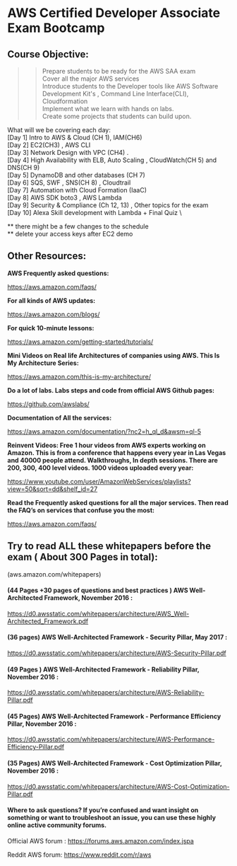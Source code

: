 # AWS Certified Developer Associate Exam Bootcamp

## Course Objective:
>> Prepare students to be ready for the AWS SAA exam\
>> Cover all the major AWS services \
>> Introduce students to the Developer tools like AWS Software Development Kit's , Command Line Interface(CLI), Cloudformation\
>> Implement what we learn with hands on labs.\
>> Create some projects that students can build upon. 


What will we be covering each day:\
[Day 1]	Intro to AWS & Cloud (CH 1), IAM(CH6) \
[Day 2]	EC2(CH3) , AWS CLI  \
[Day 3]	Network Design with VPC (CH4) . \
[Day 4]	High Availability with ELB, Auto Scaling , CloudWatch(CH 5) and DNS(CH 9)\
[Day 5]	DynamoDB and other databases (CH 7)\
[Day 6]	SQS, SWF , SNS(CH 8) , Cloudtrail \
[Day 7]	Automation with Cloud Formation (IaaC) \
[Day 8] AWS SDK boto3 ,  AWS Lambda  \
[Day 9]	Security & Compliance (Ch 12, 13) , Other topics for the exam  \
[Day 10] Alexa Skill development with Lambda + Final Quiz \

** there might be a few changes to the schedule \
** delete your access keys after EC2 demo 

## Other Resources:

**AWS Frequently asked questions:**

https://aws.amazon.com/faqs/

**For all kinds of AWS updates:**

https://aws.amazon.com/blogs/

**For quick 10-minute lessons:**

https://aws.amazon.com/getting-started/tutorials/

**Mini Videos on Real life Architectures of companies using AWS. This Is My Architecture Series:**

https://aws.amazon.com/this-is-my-architecture/

**Do a lot of labs. Labs steps and code from official AWS Github pages:** 

https://github.com/awslabs/

**Documentation of All the services:**

https://aws.amazon.com/documentation/?nc2=h_ql_d&awsm=ql-5

**Reinvent Videos: Free 1 hour videos from AWS experts working on Amazon. This is from a conference that happens every year in Las Vegas and 40000 people attend. Walkthroughs, In depth sessions. There are 200, 300, 400 level videos. 1000 videos uploaded every year:**

https://www.youtube.com/user/AmazonWebServices/playlists?view=50&sort=dd&shelf_id=27

**Read the Frequently asked questions for all the major services. Then read the FAQ’s on services that confuse you the most:**

https://aws.amazon.com/faqs/








## Try to read ALL these whitepapers before the exam ( About 300 Pages in total):
 (aws.amazon.com/whitepapers) 
#### (44 Pages +30 pages of questions and best practices ) AWS Well-Architected Framework, November 2016 :
https://d0.awsstatic.com/whitepapers/architecture/AWS_Well-Architected_Framework.pdf
#### (36 pages) AWS Well-Architected Framework - Security Pillar, May 2017 :
https://d0.awsstatic.com/whitepapers/architecture/AWS-Security-Pillar.pdf
#### (49 Pages ) AWS Well-Architected Framework - Reliability Pillar, November 2016 :
https://d0.awsstatic.com/whitepapers/architecture/AWS-Reliability-Pillar.pdf
#### (45 Pages) AWS Well-Architected Framework - Performance Efficiency Pillar, November 2016 :
https://d0.awsstatic.com/whitepapers/architecture/AWS-Performance-Efficiency-Pillar.pdf
#### (35 Pages) AWS Well-Architected Framework - Cost Optimization Pillar, November 2016 :
https://d0.awsstatic.com/whitepapers/architecture/AWS-Cost-Optimization-Pillar.pdf





#### Where to ask questions? If you’re confused and want insight on something or want to troubleshoot an issue, you can use these highly online active community forums.

Official AWS forum :
https://forums.aws.amazon.com/index.jspa


Reddit AWS forum:
https://www.reddit.com/r/aws

